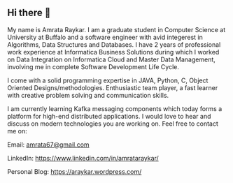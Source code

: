 ## Hi there 👋

My name is Amrata Raykar. I am a graduate student in Computer Science at University at Buffalo and a software engineer with avid integerest in Algorithms, Data Structures and Databases. I have 2 years of professional work experience at Informatica Business Solutions during which I worked on Data Integration on Informatica Cloud and Master Data Management, involving me in complete Software Development Life Cycle.  

I come with a solid programming expertise in JAVA, Python, C, Object Oriented Designs/methodologies. Enthusiastic team player, a fast learner with creative problem solving and communication skills.

I am currently learning Kafka messaging components which today forms a platform for high-end distributed applications. I would love to hear and discuss on modern technologies you are working on. Feel free to contact me on:

Email: amrata67@gmail.com

LinkedIn: https://www.linkedin.com/in/amrataraykar/

Personal Blog: https://araykar.wordpress.com/ 
 
